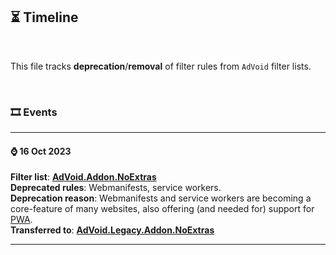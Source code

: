 <h2>⏳ Timeline</h2>

<br>

This file tracks <strong>deprecation</strong>/<strong>removal</strong> of filter rules from <code>AdVoid</code> filter lists.

<br>

<h3>🎞️ Events</h3>

---

<h4>⌚ 16 Oct 2023</h4>

<strong>Filter list</strong>: <a href="https://github.com/igorskyflyer/ad-void/blob/main/add-ons/AdVoid.Addon.NoExtras.txt"><strong>AdVoid.Addon.NoExtras</strong></a>
<br>
<strong>Deprecated rules</strong>: Webmanifests, service workers.
<br>
<strong>Deprecation reason</strong>: Webmanifests and service workers are becoming a core-feature of many websites, also offering (and needed for) support for <a href="https://web.dev/explore/progressive-web-apps">PWA</a>.
<br>
<strong>Transferred to</strong>: <a href="https://github.com/igorskyflyer/ad-void/blob/main/legacy/add-ons/AdVoid.Legacy.Addon.NoExtras.txt"><strong>AdVoid.Legacy.Addon.NoExtras</strong></a>

---
